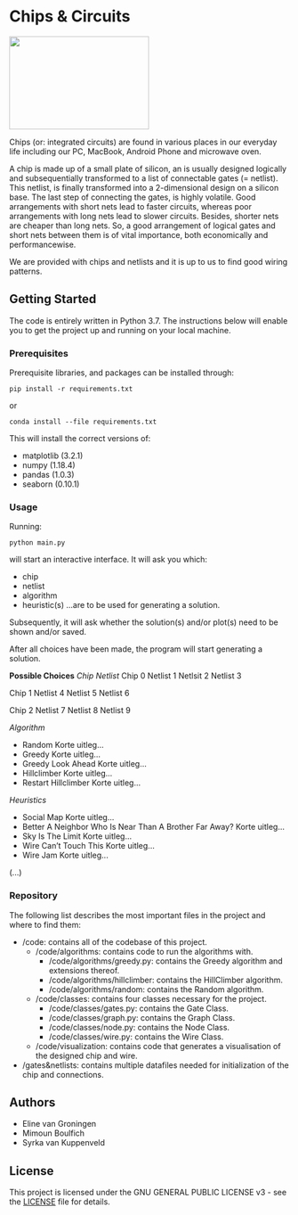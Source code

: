 # Chips & Circuits

<img src="https://thebossmagazine.com/wp-content/uploads/2017/08/microchip-stylized-header-image.jpg" width="251" height="167" />

Chips (or: integrated circuits) are found in various places in our everyday life including our PC, MacBook, Android Phone and microwave oven.

A chip is made up of a small plate of silicon, an is usually designed logically and subsequentially transformed to a list of connectable gates (= netlist). This netlist, is finally transformed into a 2-dimensional design on a silicon base. The last step of connecting the gates, is highly volatile. Good arrangements with short nets lead to faster circuits, whereas poor arrangements with long nets lead to slower circuits. Besides, shorter nets are cheaper than long nets. So, a good arrangement of logical gates and short nets between them is of vital importance, both economically and performancewise.

We are provided with chips and netlists and it is up to us to find good wiring patterns.

## Getting Started
The code is entirely written in Python 3.7. The instructions below will enable you to get the project up and running on your local machine.

### Prerequisites
Prerequisite libraries, and packages can be installed through:    

`pip install -r requirements.txt`    

or    

`conda install --file requirements.txt`

This will install the correct versions of:
     
- matplotlib (3.2.1)
- numpy (1.18.4)
- pandas (1.0.3)
- seaborn (0.10.1)     

### Usage
Running:

`python main.py`

will start an interactive interface. It will ask you which:
- chip
- netlist
- algorithm
- heuristic(s)
...are to be used for generating a solution.

Subsequently, it will ask whether the solution(s) and/or plot(s) need to be shown and/or saved.

After all choices have been made, the program will start generating a solution.

**Possible Choices**
_Chip_      _Netlist_
Chip 0      Netlist 1
            Netlsit 2
            Netlist 3

Chip 1      Netlist 4
            Netlist 5
            Netlist 6

Chip 2      Netlist 7
            Netlist 8
            Netlist 9

_Algorithm_
- Random
    Korte uitleg...
- Greedy
    Korte uitleg...
- Greedy Look Ahead
    Korte uitleg...
- Hillclimber
    Korte uitleg...
- Restart Hillclimber
    Korte uitleg...

_Heuristics_
- Social Map
    Korte uitleg...
- Better A Neighbor Who Is Near Than A Brother Far Away?
    Korte uitleg...
- Sky Is The Limit
    Korte uitleg...
- Wire Can’t Touch This
    Korte uitleg...
- Wire Jam
    Korte uitleg...

(...<nog verder in te vullen>)

### Repository
The following list describes the most important files in the project and where to find them:

- /code: contains all of the codebase of this project.
    - /code/algorithms: contains code to run the algorithms with.
        - /code/algorithms/greedy.py: contains the Greedy algorithm and extensions thereof.
        - /code/algorithms/hillclimber: contains the HillClimber algorithm.
        - /code/algorithms/random: contains the Random algorithm.
    - /code/classes: contains four classes necessary for the project.
        - /code/classes/gates.py: contains the Gate Class.
        - /code/classes/graph.py: contains the Graph Class.
        - /code/classes/node.py: contains the Node Class.
        - /code/classes/wire.py: contains the Wire Class.
    - /code/visualization: contains code that generates a visualisation of the designed chip and wire.
- /gates&netlists: contains multiple datafiles needed for initialization of the chip and connections.

## Authors
- Eline van Groningen
- Mimoun Boulfich
- Syrka van Kuppenveld

## License
This project is licensed under the GNU GENERAL PUBLIC LICENSE v3 - see the [LICENSE](https://github.com/SyrkavanKuppenveld/progressierups/blob/master/LICENSE) file for details.